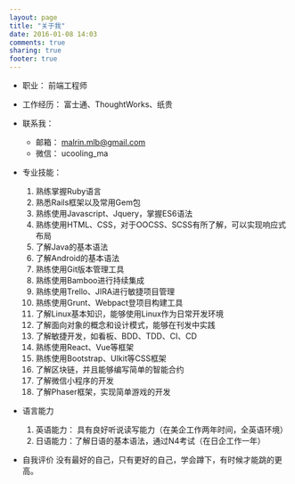 ```yaml
---
layout: page
title: "关于我"
date: 2016-01-08 14:03
comments: true
sharing: true
footer: true
---
```

* 职业： 前端工程师

* 工作经历： 富士通、ThoughtWorks、纸贵

* 联系我：
  * 邮箱： malrin.mlb@gmail.com
  * 微信： ucooling_ma
  
  
* 专业技能：
  1. 熟练掌握Ruby语言
  2. 熟悉Rails框架以及常用Gem包
  3. 熟练使用Javascript、Jquery，掌握ES6语法
  4. 熟练使用HTML、CSS，对于OOCSS、SCSS有所了解，可以实现响应式布局
  5. 了解Java的基本语法
  6. 了解Android的基本语法
  7. 熟练使用Git版本管理工具
  8. 熟练使用Bamboo进行持续集成
  9. 熟练使用Trello、JIRA进行敏捷项目管理
  10. 熟练使用Grunt、Webpact登项目构建工具
  11. 了解Linux基本知识，能够使用Linux作为日常开发环境
  12. 了解面向对象的概念和设计模式，能够在刊发中实践
  13. 了解敏捷开发，如看板、BDD、TDD、CI、CD
  14. 熟练使用React、Vue等框架
  15. 熟练使用Bootstrap、UIkit等CSS框架
  16. 了解区块链，并且能够编写简单的智能合约
  17. 了解微信小程序的开发
  18. 了解Phaser框架，实现简单游戏的开发
  
* 语言能力
  1. 英语能力： 具有良好听说读写能力（在美企工作两年时间，全英语环境）
  2. 日语能力：了解日语的基本语法，通过N4考试（在日企工作一年）
  
* 自我评价
   没有最好的自己，只有更好的自己，学会蹲下，有时候才能跳的更高。
   
  